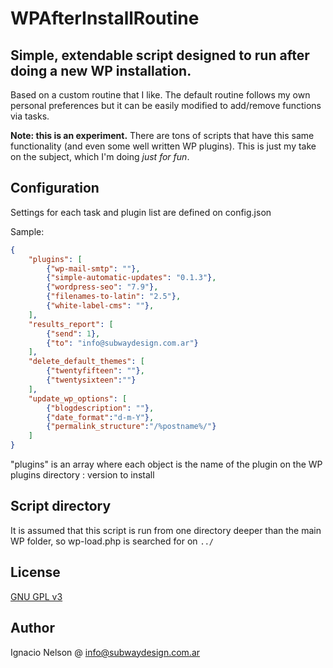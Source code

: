 # WPAfterInstallRoutine

## Simple, extendable script designed to run after doing a new WP installation.

Based on a custom routine that I like.
The default routine follows my own personal preferences but it can be easily modified to add/remove functions via tasks.

**Note: this is an experiment.**
There are tons of scripts that have this same functionality (and even some well written WP plugins). This is just my take on the subject, which I'm doing *just for fun*.

## Configuration

Settings for each task and plugin list are defined on config.json

Sample:

````JSON
{
    "plugins": [
        {"wp-mail-smtp": ""},
        {"simple-automatic-updates": "0.1.3"},
        {"wordpress-seo": "7.9"},
        {"filenames-to-latin": "2.5"},
        {"white-label-cms": ""},
    ],
    "results_report": [
        {"send": 1},
        {"to": "info@subwaydesign.com.ar"}
    ],
    "delete_default_themes": [
        {"twentyfifteen": ""},
        {"twentysixteen":""}
    ],
    "update_wp_options": [
        {"blogdescription": ""},
        {"date_format":"d-m-Y"},
        {"permalink_structure":"/%postname%/"}
    ]
}
````

"plugins" is an array where each object is the name of the plugin on the WP plugins directory : version to install

## Script directory

It is assumed that this script is run from one directory deeper than the main WP folder, so wp-load.php is searched for on ````../````

## License

[GNU GPL v3](https://www.gnu.org/licenses/gpl.html)

## Author

Ignacio Nelson @ <info@subwaydesign.com.ar>
